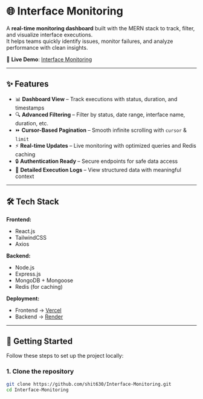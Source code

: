 # 🌐 Interface Monitoring

A **real-time monitoring dashboard** built with the MERN stack to track, filter, and visualize interface executions.  
It helps teams quickly identify issues, monitor failures, and analyze performance with clean insights.  

🔗 **Live Demo**: [Interface Monitoring](https://interface-monitoring.vercel.app/)  

---

## ✨ Features

- 📊 **Dashboard View** – Track executions with status, duration, and timestamps  
- 🔍 **Advanced Filtering** – Filter by status, date range, interface name, duration, etc.  
- ⏩ **Cursor-Based Pagination** – Smooth infinite scrolling with `cursor` & `limit`  
- ⚡ **Real-time Updates** – Live monitoring with optimized queries and Redis caching  
- 🔒 **Authentication Ready** – Secure endpoints for safe data access  
- 📑 **Detailed Execution Logs** – View structured data with meaningful context  

---

## 🛠️ Tech Stack

**Frontend:**  
- React.js  
- TailwindCSS  
- Axios  

**Backend:**  
- Node.js  
- Express.js  
- MongoDB + Mongoose  
- Redis (for caching)  

**Deployment:**  
- Frontend → [Vercel](https://interface-monitoring.vercel.app/)  
- Backend → [Render](https://interface-monitoring-backend.onrender.com)  


---

## 🚀 Getting Started

Follow these steps to set up the project locally:

### 1. Clone the repository
```bash
git clone https://github.com/shit630/Interface-Monitoring.git
cd Interface-Monitoring
